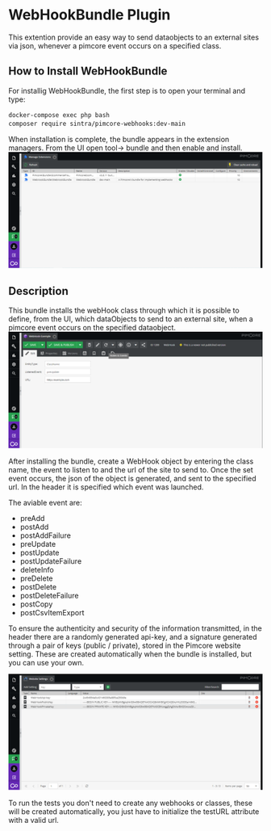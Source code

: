 # WebHookBundle Plugin

This extention provide an easy way to send dataobjects to an external sites via
 json, whenever a pimcore event occurs on a specified class.

## How to Install WebHookBundle

For installig WebHookBundle, the first step is to open your terminal and type:
```bash
docker-compose exec php bash
composer require sintra/pimcore-webhooks:dev-main
```
When installation is complete, the bundle appears in the extension managers. From the UI open tool-> bundle and then enable and install.
![](assets/ExtentionManager.png?raw=true)


## Description

This bundle installs the webHook class through which it is possible to define,
from the UI, which dataObjects to send to an external site, when a pimcore event
 occurs on the specified dataobject.
![](assets/ClassWebHook.png?raw=true)

After installing the bundle, create a WebHook object by entering the class name, the event to listen to and the url of the site to send to. 
Once the set event occurs, the json of the object is generated, and sent to the specified url. In the header it is specified which event was launched.

The aviable event are:
  - preAdd
  - postAdd
  - postAddFailure
  - preUpdate
  - postUpdate
  - postUpdateFailure
  - deleteInfo
  - preDelete
  - postDelete
  - postDeleteFailure
  - postCopy
  - postCsvItemExport


To ensure the authenticity and security of the information transmitted, in the 
header there are a randomly generated api-key, and a signature generated 
through a pair of keys (public / private), stored in the Pimcore website setting.
These are created automatically when the bundle is installed, but you can use your own.

![](assets/WebSiteSettings.png?raw=true)

To run the tests you don't need to create any webhooks or classes, these will be
created automatically, you just have to initialize the testURL attribute with a valid url.